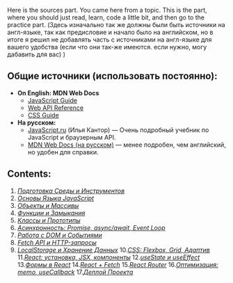 Here is the sources part. You came here from a topic. This is the part, where you should just read, learn, code a little bit, and then go to the practice part.
(Здесь изначально так же должны были быть источники на англ-языке, так как предисловие и начало было на английском, но в итоге я решил не добавлять часть с источниками на англ-языке для вашего удобства (если что они так-же имеются. если нужно, могу дабавить для вас) )


## **Общие источники (использовать постоянно):**
- **On English: MDN Web Docs**  
    - [JavaScript Guide](https://developer.mozilla.org/en-US/docs/Web/JavaScript/Guide)  
    - [Web API Reference](https://developer.mozilla.org/en-US/docs/Web/API)  
    - [CSS Guide](https://developer.mozilla.org/en-US/docs/Web/CSS)
-  **На русском:**
	- [JavaScript.ru](https://learn.javascript.ru/) (Илья Кантор) — Очень подробный учебник по JavaScript и браузерным API.
	- [MDN Web Docs (на русском)](https://developer.mozilla.org/ru/) — менее подробен, чем английский, но удобен для справки.


## **Contents:**

1. [*Подготовка Среды и Инструментов*](Lesson%20No.1%20(Sources).md)
2. [*Основы Языка JavaScript*](Lesson%20No.2%20(Sources).md)
3. [*Объекты и Массивы*](Lesson%20No.3%20(Sources).md)
4. [*Функции и Замыкания*](Lesson%20No.4%20(Sources).md)
5. [*Классы и Прототипы*](Lesson%20No.5%20(Sources).md)
6. [*Асинхронность: Promise, async/await, Event Loop*](Lesson%20No.6%20(Sources).md)
7. [*Работа с DOM и Cобытиями*](Lesson%20No.7%20(Sources).md)
8. [*Fetch API и HTTP-запросы*](Lesson%20No.8%20(Sources).md)
9. [*LocalStorage и Хранение Данных*](Lesson%20No.9%20(Sources).md)
10.[*CSS: Flexbox, Grid, Aдаптив*](Lesson%20No.10%20(Sources).md)
11.[*React: установка, JSX, компоненты*](Lesson%20No.11%20(Sources).md)
12.[*useState и useEffect*](Lesson%20No.12%20(Sources).md)
13.[*Формы в React*](Lesson%20No.13%20(Sources).md)
14.[*React + Fetch*](Lesson%20No.14%20(Sources).md)
15.[*React Router*](Lesson%20No.15%20(Sources).md)
16.[*Оптимизация: memo, useCallback*](Lesson%20No.16%20(Sources).md)
17.[*Деплой  Проекта*](Lesson%20No.17%20(Sources).md)